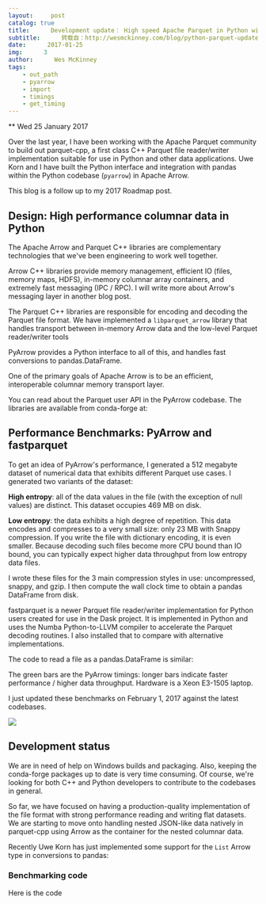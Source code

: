 ```yaml
---
layout:     post
catalog: true
title:      Development update： High speed Apache Parquet in Python with Apache Arrow
subtitle:      转载自：http://wesmckinney.com/blog/python-parquet-update/
date:      2017-01-25
img:      3
author:      Wes McKinney
tags:
    - out_path
    - pyarrow
    - import
    - timings
    - get_timing
---
```






** Wed 25 January 2017

 

Over the last year, I have been working with the Apache Parquet community to
build out parquet-cpp, a first class C++ Parquet file reader/writer
implementation suitable for use in Python and other data applications. Uwe
Korn and I have built the Python interface and integration with pandas
within the Python codebase (`pyarrow`) in Apache Arrow.

This blog is a follow up to my 2017 Roadmap post.

## Design: High performance columnar data in Python

The Apache Arrow and Parquet C++ libraries are complementary technologies
that we've been engineering to work well together.


Arrow C++ libraries provide memory management, efficient IO (files,
 memory maps, HDFS), in-memory columnar array containers, and extremely fast
 messaging (IPC / RPC). I will write more about Arrow's messaging layer in
 another blog post.


The Parquet C++ libraries are responsible for encoding and decoding the
 Parquet file format. We have implemented a `libparquet_arrow` library that
 handles transport between in-memory Arrow data and the low-level Parquet
 reader/writer tools


PyArrow provides a Python interface to all of this, and handles fast
 conversions to pandas.DataFrame.


One of the primary goals of Apache Arrow is to be an efficient, interoperable
columnar memory transport layer.

You can read about the Parquet user API in the PyArrow codebase. The
libraries are available from conda-forge at:

## Performance Benchmarks: PyArrow and fastparquet

To get an idea of PyArrow's performance, I generated a 512 megabyte dataset of
numerical data that exhibits different Parquet use cases. I generated two
variants of the dataset:


**High entropy**: all of the data values in the file (with the exception of
 null values) are distinct. This dataset occupies 469 MB on disk.


**Low entropy**: the data exhibits a high degree of repetition. This data
 encodes and compresses to a very small size: only 23 MB with Snappy
 compression. If you write the file with dictionary encoding, it is even
 smaller. Because decoding such files become more CPU bound than IO bound, you
 can typically expect higher data throughput from low entropy data files.


I wrote these files for the 3 main compression styles in use: uncompressed,
snappy, and gzip. I then compute the wall clock time to obtain a pandas
DataFrame from disk.

fastparquet is a newer Parquet file reader/writer implementation for
Python users created for use in the Dask project. It is implemented in Python
and uses the Numba Python-to-LLVM compiler to accelerate the Parquet decoding
routines. I also installed that to compare with alternative implementations.

The code to read a file as a pandas.DataFrame is similar:

The green bars are the PyArrow timings: longer bars indicate faster performance
/ higher data throughput. Hardware is a Xeon E3-1505 laptop.

> 
I just updated these benchmarks on February 1, 2017 against the latest
 codebases.



![](http://wesmckinney.com/images/parquet_benchmarks.png)



## Development status

We are in need of help on Windows builds and packaging. Also, keeping the
conda-forge packages up to date is very time consuming. Of course, we're
looking for both C++ and Python developers to contribute to the codebases in
general.

So far, we have focused on having a production-quality implementation of the
file format with strong performance reading and writing flat datasets. We are
starting to move onto handling nested JSON-like data natively in parquet-cpp
using Arrow as the container for the nested columnar data.

Recently Uwe Korn has just implemented some support for the `List` Arrow
type in conversions to pandas:

### Benchmarking code

Here is the code
